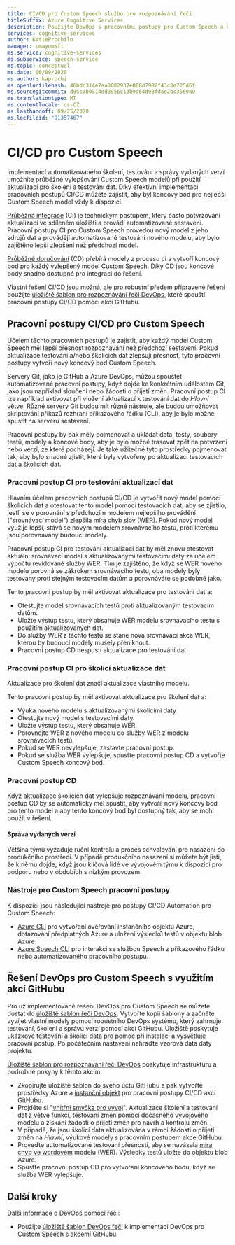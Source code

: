 ```yaml
---
title: CI/CD pro Custom Speech službu pro rozpoznávání řeči
titleSuffix: Azure Cognitive Services
description: Použijte DevOps s pracovními postupy pro Custom Speech a CI/CD. Implementujte existující řešení DevOps pro váš vlastní projekt.
services: cognitive-services
author: KatieProchilo
manager: cmayomsft
ms.service: cognitive-services
ms.subservice: speech-service
ms.topic: conceptual
ms.date: 06/09/2020
ms.author: kaprochi
ms.openlocfilehash: 46bdc314e7aa0002937e808d7982f43c8e725d6f
ms.sourcegitcommit: d95cab0514dd0956c13b9d64d98fdae2bc3569a0
ms.translationtype: MT
ms.contentlocale: cs-CZ
ms.lasthandoff: 09/25/2020
ms.locfileid: "91357467"
---
```

# <a name="cicd-for-custom-speech"></a>CI/CD pro Custom Speech

Implementací automatizovaného školení, testování a správy vydaných verzí umožníte průběžné vylepšování Custom Speech modelů při použití aktualizací pro školení a testování dat. Díky efektivní implementaci pracovních postupů CI/CD můžete zajistit, aby byl koncový bod pro nejlepší Custom Speech model vždy k dispozici.

[Průběžná integrace](https://docs.microsoft.com/azure/devops/learn/what-is-continuous-integration) (CI) je technickým postupem, který často potvrzování aktualizací ve sdíleném úložišti a provádí automatizované sestavení. Pracovní postupy CI pro Custom Speech provedou nový model z jeho zdrojů dat a provádějí automatizované testování nového modelu, aby bylo zajištěno lepší zlepšení než předchozí model.

[Průběžné doručování](https://docs.microsoft.com/azure/devops/learn/what-is-continuous-delivery) (CD) přebírá modely z procesu ci a vytvoří koncový bod pro každý vylepšený model Custom Speech. Díky CD jsou koncové body snadno dostupné pro integraci do řešení.

Vlastní řešení CI/CD jsou možná, ale pro robustní předem připravené řešení použijte [úložiště šablon pro rozpoznávání řeči DevOps](https://github.com/Azure-Samples/Speech-Service-DevOps-Template), které spouští pracovní postupy CI/CD pomocí akcí GitHubu.

## <a name="cicd-workflows-for-custom-speech"></a>Pracovní postupy CI/CD pro Custom Speech

Účelem těchto pracovních postupů je zajistit, aby každý model Custom Speech měl lepší přesnost rozpoznávání než předchozí sestavení. Pokud aktualizace testování a/nebo školicích dat zlepšují přesnost, tyto pracovní postupy vytvoří nový koncový bod Custom Speech.

Servery Git, jako je GitHub a Azure DevOps, můžou spouštět automatizované pracovní postupy, když dojde ke konkrétním událostem Git, jako jsou například sloučení nebo žádosti o přijetí změn. Pracovní postup CI lze například aktivovat při vložení aktualizací k testování dat do *Hlavní* větve. Různé servery Git budou mít různé nástroje, ale budou umožňovat skriptování příkazů rozhraní příkazového řádku (CLI), aby je bylo možné spustit na serveru sestavení.

Pracovní postupy by pak měly pojmenovat a ukládat data, testy, soubory testů, modely a koncové body, aby je bylo možné trasovat zpět na potvrzení nebo verzi, ze které pocházejí. Je také užitečné tyto prostředky pojmenovat tak, aby bylo snadné zjistit, které byly vytvořeny po aktualizaci testovacích dat a školicích dat.

### <a name="ci-workflow-for-testing-data-updates"></a>Pracovní postup CI pro testování aktualizací dat

Hlavním účelem pracovních postupů CI/CD je vytvořit nový model pomocí školicích dat a otestovat tento model pomocí testovacích dat, aby se zjistilo, jestli se v porovnání s předchozím modelem nejlepšího provádění ("srovnávací model") zlepšila [míra chyb slov](how-to-custom-speech-evaluate-data.md#what-is-word-error-rate-wer) (WER). Pokud nový model využije lepší, stává se novým modelem srovnávacího testu, proti kterému jsou porovnávány budoucí modely.

Pracovní postup CI pro testování aktualizací dat by měl znovu otestovat aktuální srovnávací model s aktualizovanými testovacími daty za účelem výpočtu revidované služby WER. Tím je zajištěno, že když se WER nového modelu porovná se zákrokem srovnávacího testu, oba modely byly testovány proti stejným testovacím datům a porovnáváte se podobně jako.

Tento pracovní postup by měl aktivovat aktualizace pro testování dat a:

- Otestujte model srovnávacích testů proti aktualizovaným testovacím datům.
- Uložte výstup testu, který obsahuje WER modelu srovnávacího testu s použitím aktualizovaných dat.
- Do služby WER z těchto testů se stane nová srovnávací akce WER, kterou by budoucí modely musely přeniknout.
- Pracovní postup CD nespustí aktualizace pro testování dat.

### <a name="ci-workflow-for-training-data-updates"></a>Pracovní postup CI pro školicí aktualizace dat

Aktualizace pro školení dat značí aktualizace vlastního modelu.

Tento pracovní postup by měl aktivovat aktualizace pro školení dat a:

- Výuka nového modelu s aktualizovanými školicími daty
- Otestujte nový model s testovacími daty.
- Uložte výstup testu, který obsahuje WER.
- Porovnejte WER z nového modelu do služby WER z modelu srovnávacích testů.
- Pokud se WER nevylepšuje, zastavte pracovní postup.
- Pokud se služba WER vylepšuje, spusťte pracovní postup CD a vytvořte Custom Speech koncový bod.

### <a name="cd-workflow"></a>Pracovní postup CD

Když aktualizace školicích dat vylepšuje rozpoznávání modelu, pracovní postup CD by se automaticky měl spustit, aby vytvořil nový koncový bod pro tento model a aby tento koncový bod byl dostupný tak, aby se mohl použít v řešení.

#### <a name="release-management"></a>Správa vydaných verzí

Většina týmů vyžaduje ruční kontrolu a proces schvalování pro nasazení do produkčního prostředí. V případě produkčního nasazení si můžete být jisti, že k němu dojde, když jsou klíčová lidé ve vývojovém týmu k dispozici pro podporu nebo v obdobích s nízkým provozem.

### <a name="tools-for-custom-speech-workflows"></a>Nástroje pro Custom Speech pracovní postupy

K dispozici jsou následující nástroje pro postupy CI/CD Automation pro Custom Speech:

- [Azure CLI](https://docs.microsoft.com/cli/azure/?view=azure-cli-latest) pro vytvoření ověřování instančního objektu Azure, dotazování předplatných Azure a uložení výsledků testů v objektu blob Azure.
- [Azure Speech CLI](spx-overview.md) pro interakci se službou Speech z příkazového řádku nebo automatizovaného pracovního postupu.

## <a name="devops-solution-for-custom-speech-using-github-actions"></a>Řešení DevOps pro Custom Speech s využitím akcí GitHubu

Pro už implementované řešení DevOps pro Custom Speech se můžete dostat do [úložiště šablon řeči DevOps](https://github.com/Azure-Samples/Speech-Service-DevOps-Template). Vytvořte kopii šablony a začněte vyvíjet vlastní modely pomocí robustního DevOps systému, který zahrnuje testování, školení a správu verzí pomocí akcí GitHubu. Úložiště poskytuje ukázkové testování a školicí data pro pomoc při instalaci a vysvětluje pracovní postup. Po počátečním nastavení nahraďte vzorová data daty projektu.

[Úložiště šablon pro rozpoznávání řeči DevOps](https://github.com/Azure-Samples/Speech-Service-DevOps-Template) poskytuje infrastrukturu a podrobné pokyny k těmto akcím:

- Zkopírujte úložiště šablon do svého účtu GitHubu a pak vytvořte prostředky Azure a [instanční objekt](../../active-directory/develop/app-objects-and-service-principals.md#service-principal-object) pro pracovní postupy CI/CD akcí GitHubu.
- Projděte si "[vnitřní smyčka pro vývoj](https://mitchdenny.com/the-inner-loop/)". Aktualizace školení a testování dat z větve funkcí, testování změn pomocí dočasného vývojového modelu a získání žádosti o přijetí změn pro návrh a kontrolu změn.
- V případě, že jsou školicí data aktualizována v rámci žádosti o přijetí změn na *Hlavní*, výukové modely s pracovním postupem akce GitHubu.
- Proveďte automatizované testování přesnosti, aby se navázala [míra chyb ve wordovém](how-to-custom-speech-evaluate-data.md#what-is-word-error-rate-wer) modelu (WER). Výsledky testů uložte do objektu blob Azure.
- Spusťte pracovní postup CD pro vytvoření koncového bodu, když se služba WER vylepšuje.

## <a name="next-steps"></a>Další kroky

Další informace o DevOps pomocí řeči:

- Použijte [úložiště šablon DevOps řeči](https://github.com/Azure-Samples/Speech-Service-DevOps-Template) k implementaci DevOps pro Custom Speech s akcemi GitHubu.
